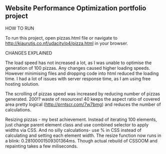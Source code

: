 ## Website Performance Optimization portfolio project

HOW TO RUN

To run this project, open pizzas.html file or navigate to http://kiaurutis.co.nf/udacity/p4/pizza.html in your browser.

CHANGES EXPLAINED

The load speed has not increased a lot, as I was unable to optimise the generation of 100 pizzas. Any changes caused higher loading speeds. However minimising files and dropping code into html reduced the loading time. I had a lot of issues with server response time, as I am using free hosting solution.

The scrolling of pizzas speed was increased by reducing number of pizzas generated. 200!? waste of resources! 40 keeps the aspect ratio of covered area pretty logical (http://prntscr.com/7w7bmg) and reduces the number of calculations.

Resizing pizzas - my best achievement. Instead of iterating 100 elements, just change parent element class and use combined selector to apply widths via CSS.
And no silly calculations- use % in CSS instead of calculating and setting each element width.
The resize function now runs in a blink: 0.28100001509301364ms. Though actual rebuild of CSSOOM and repainting takes a few miliseconds.